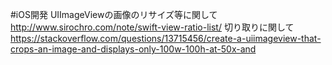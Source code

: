 #iOS開発
UIImageViewの画像のリサイズ等に関して
http://www.sirochro.com/note/swift-view-ratio-list/
切り取りに関して
https://stackoverflow.com/questions/13715456/create-a-uiimageview-that-crops-an-image-and-displays-only-100w-100h-at-50x-and
